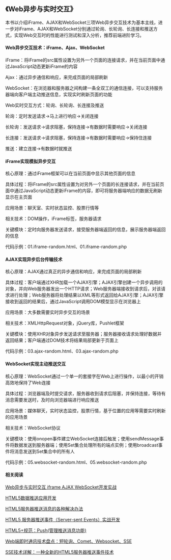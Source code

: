 ## 《Web异步与实时交互》

本书以介绍iFrame、AJAX和WebSocket三项Web异步交互技术为基本主线，进一步对iFrame、AJAX和WebSocket分别通过轮询、长轮询、长连接和推送方式，实现Web交互时的性能进行测试和深入分析，推荐前端进阶学习。

#### Web异步交互技术：iFrame、Ajax、WebSocket

iFrame：将iFrame的src属性设置为另外一个页面的连接请求，并在当前页面中通过JavaScript动态更新iFrame的内容 

Ajax：通过异步通信和响应，来完成页面的局部刷新 

WebSocket：在浏览器和服务器之间构建一条全双工的通信连接，可以支持服务器端向客户端主动推送信息，实现实时刷新页面的功能 

Web实时交互方式：轮询、长轮询、长连接及推送 

轮询：定时发送请求->马上进行响应->关闭连接 

长轮询：发送请求->请求阻塞，保持连接->有数据时需要响应->关闭连接 

长连接：发送请求->请求阻塞，保持连接->有数据时需要响应->保持住连接 

推送：建立连接->有数据时就推送 

#### iFrame实现模拟异步交互 

核心原理：通过iFrame框架可以在当前页面中显示其他页面的信息 

具体过程：将iFrame的src属性设置为对另外一个页面的长连接请求，并在当前页面中通过JavaScript动态更新iFrame的内容，即可将服务器端响应的数据无刷新显示在主页面 

应用场景：聊天室、实时状态监控、股票行情等 

相关技术：DOM操作，iFrame标签，服务器请求 

关键模块：定时向服务器发送请求，接受服务器端返回的信息，展示服务器端返回的信息 

代码示例：01.iframe-random.html、01.iframe-random.php 

#### AJAX实现异步后台传输技术 

核心原理：AJAX通过真正的异步通信和响应，来完成页面的局部刷新 

具体过程：客户端通过XHR加载一个AJAX引擎；AJAX引擎创建一个异步调用的对象，并向Web服务器发出一个HTTP请求；Web服务器端接收到请求后，对该请求进行处理；Web服务器将处理结果以XML等形式返回给AJAX引擎；AJAX引擎接收到返回的结果后，通过JavaScript调用DOM模型显示在浏览器上 

应用场景：大多数需要实时异步交互的场景 

相关技术：XMLHttpRequest对象，jQuery库，Pushlet框架 

关键模块：使用XHR对象异步发送请求至服务器；服务器接收请求处理好数据并返回结果；客户端通过DOM技术将结果局部更新于页面上 

代码示例：03.ajax-random.html、03.ajax-random.php 

#### WebSocket实现主动推送交互 

核心原理：WebSocket通过一个单一的套接字在Web上进行操作，以最小的开销高效地保持了Web连接 

具体过程：浏览器端及时提交请求，服务器收到请求后阻塞，并保持连接，等待有消息需要发送时，及时向浏览器端进行响应推送 

应用场景：媒体聊天，实时状态监控，股票行情，基于位置的应用等需要实时刷新的应用场景 

相关技术：WebSocket协议 

关键模块：使用onopen事件建立WebSocket连接后触发；使用sendMessage事件将数据发送到服务器端；使用Set集合处理所有的端点实例；使用broadcast事件将消息发送到Set集合中的所有人 

代码示例：05.websocket-random.html、05.websocket-random.php 

#### 相关阅读 

[Web异步与实时交互 iframe AJAX WebSocket开发实战](http://product.dangdang.com/1272638240.html)

[HTML5数据推送应用开发](https://book.douban.com/subject/26148767/)

[HTML5服务器推送消息的各种解决办法](http://www.cnblogs.com/Herzog3/p/5939144.html)

[HTML5 服务器推送事件（Server-sent Events）实战开发](https://www.ibm.com/developerworks/cn/web/1307_chengfu_serversentevent/)

[HTML5+规范：Push(管理推送消息功能)](http://blog.csdn.net/qq_27626333/article/details/51823302)

[Web端即时通讯技术盘点：短轮询、Comet、Websocket、SSE](http://www.52im.net/thread-336-1-1.html)

[SSE技术详解：一种全新的HTML5服务器推送事件技术](https://zhuanlan.zhihu.com/p/21639227)
